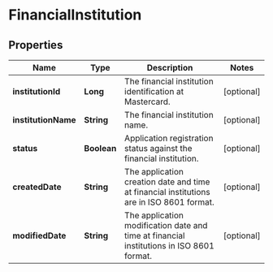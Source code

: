 

# FinancialInstitution


## Properties

| Name | Type | Description | Notes |
|------------ | ------------- | ------------- | -------------|
|**institutionId** | **Long** | The financial institution identification at Mastercard. |  [optional] |
|**institutionName** | **String** | The financial institution name. |  [optional] |
|**status** | **Boolean** | Application registration status against the financial institution. |  [optional] |
|**createdDate** | **String** | The application creation date and time at financial institutions are in ISO 8601 format. |  [optional] |
|**modifiedDate** | **String** | The application modification date and time at financial institutions in ISO 8601 format. |  [optional] |



